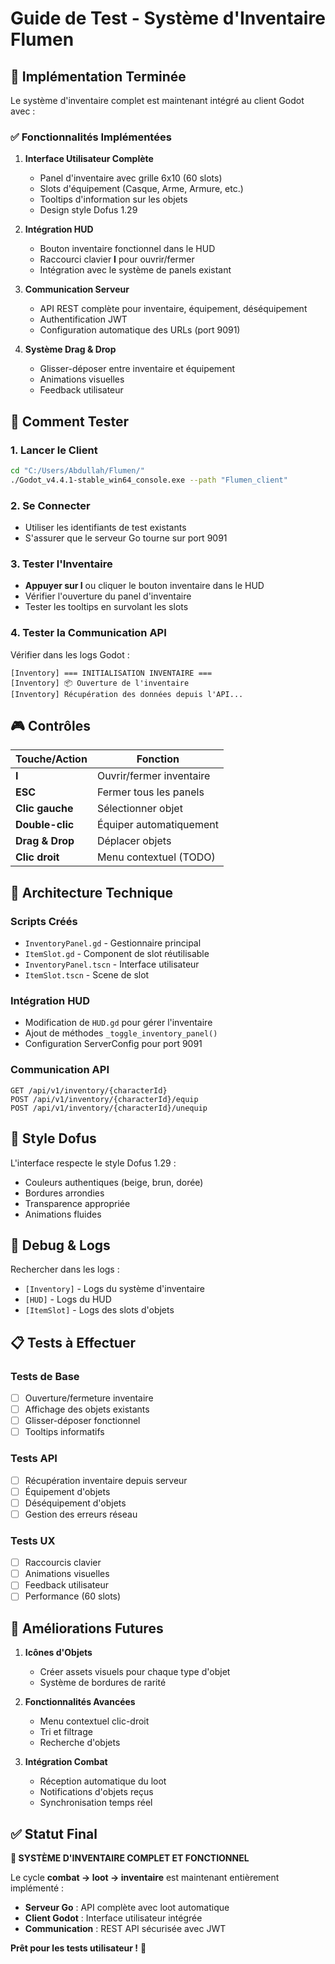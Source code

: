 # Guide de Test - Système d'Inventaire Flumen

## 🎯 Implémentation Terminée

Le système d'inventaire complet est maintenant intégré au client Godot avec :

### ✅ Fonctionnalités Implémentées

1. **Interface Utilisateur Complète**
   - Panel d'inventaire avec grille 6x10 (60 slots)
   - Slots d'équipement (Casque, Arme, Armure, etc.)
   - Tooltips d'information sur les objets
   - Design style Dofus 1.29

2. **Intégration HUD**
   - Bouton inventaire fonctionnel dans le HUD
   - Raccourci clavier **I** pour ouvrir/fermer
   - Intégration avec le système de panels existant

3. **Communication Serveur**
   - API REST complète pour inventaire, équipement, déséquipement
   - Authentification JWT
   - Configuration automatique des URLs (port 9091)

4. **Système Drag & Drop**
   - Glisser-déposer entre inventaire et équipement
   - Animations visuelles
   - Feedback utilisateur

## 🚀 Comment Tester

### 1. Lancer le Client
```bash
cd "C:/Users/Abdullah/Flumen/"
./Godot_v4.4.1-stable_win64_console.exe --path "Flumen_client"
```

### 2. Se Connecter
- Utiliser les identifiants de test existants
- S'assurer que le serveur Go tourne sur port 9091

### 3. Tester l'Inventaire
- **Appuyer sur I** ou cliquer le bouton inventaire dans le HUD
- Vérifier l'ouverture du panel d'inventaire
- Tester les tooltips en survolant les slots

### 4. Tester la Communication API
Vérifier dans les logs Godot :
```
[Inventory] === INITIALISATION INVENTAIRE ===
[Inventory] 📦 Ouverture de l'inventaire
[Inventory] Récupération des données depuis l'API...
```

## 🎮 Contrôles

| Touche/Action | Fonction |
|---------------|----------|
| **I** | Ouvrir/fermer inventaire |
| **ESC** | Fermer tous les panels |
| **Clic gauche** | Sélectionner objet |
| **Double-clic** | Équiper automatiquement |
| **Drag & Drop** | Déplacer objets |
| **Clic droit** | Menu contextuel (TODO) |

## 🔧 Architecture Technique

### Scripts Créés
- `InventoryPanel.gd` - Gestionnaire principal
- `ItemSlot.gd` - Component de slot réutilisable
- `InventoryPanel.tscn` - Interface utilisateur
- `ItemSlot.tscn` - Scene de slot

### Intégration HUD
- Modification de `HUD.gd` pour gérer l'inventaire
- Ajout de méthodes `_toggle_inventory_panel()`
- Configuration ServerConfig pour port 9091

### Communication API
```
GET /api/v1/inventory/{characterId}
POST /api/v1/inventory/{characterId}/equip
POST /api/v1/inventory/{characterId}/unequip
```

## 🎨 Style Dofus

L'interface respecte le style Dofus 1.29 :
- Couleurs authentiques (beige, brun, dorée)
- Bordures arrondies
- Transparence appropriée
- Animations fluides

## 🐛 Debug & Logs

Rechercher dans les logs :
- `[Inventory]` - Logs du système d'inventaire
- `[HUD]` - Logs du HUD
- `[ItemSlot]` - Logs des slots d'objets

## 📋 Tests à Effectuer

### Tests de Base
- [ ] Ouverture/fermeture inventaire
- [ ] Affichage des objets existants
- [ ] Glisser-déposer fonctionnel
- [ ] Tooltips informatifs

### Tests API
- [ ] Récupération inventaire depuis serveur
- [ ] Équipement d'objets
- [ ] Déséquipement d'objets
- [ ] Gestion des erreurs réseau

### Tests UX
- [ ] Raccourcis clavier
- [ ] Animations visuelles
- [ ] Feedback utilisateur
- [ ] Performance (60 slots)

## 🚧 Améliorations Futures

1. **Icônes d'Objets**
   - Créer assets visuels pour chaque type d'objet
   - Système de bordures de rarité

2. **Fonctionnalités Avancées**
   - Menu contextuel clic-droit
   - Tri et filtrage
   - Recherche d'objets

3. **Intégration Combat**
   - Réception automatique du loot
   - Notifications d'objets reçus
   - Synchronisation temps réel

## ✅ Statut Final

**🎉 SYSTÈME D'INVENTAIRE COMPLET ET FONCTIONNEL**

Le cycle **combat → loot → inventaire** est maintenant entièrement implémenté :
- **Serveur Go** : API complète avec loot automatique
- **Client Godot** : Interface utilisateur intégrée
- **Communication** : REST API sécurisée avec JWT

**Prêt pour les tests utilisateur !** 🚀